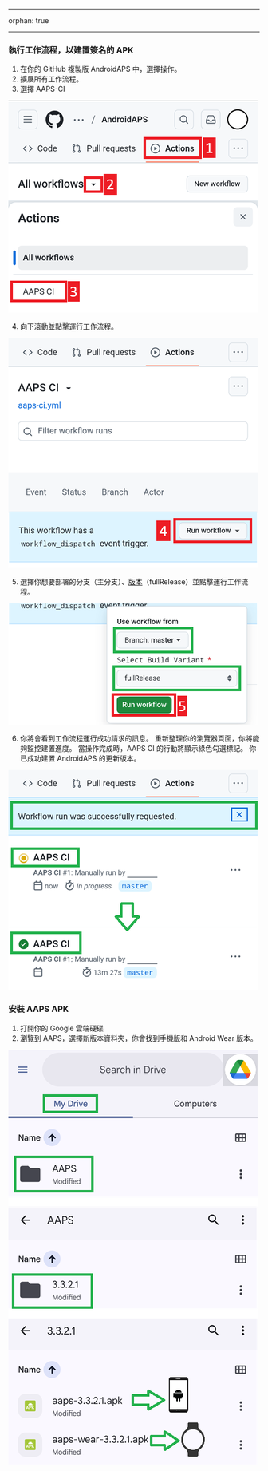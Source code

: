 - - -
orphan: true
- - -

### 執行工作流程，以建置簽名的 APK

1. 在你的 GitHub 複製版 AndroidAPS 中，選擇操作。
2. 擴展所有工作流程。
3. 選擇 AAPS-CI

![操作 AAPS-CI](../images/update/CI/GitHubActions1.png)

4. 向下滾動並點擊運行工作流程。

![運行工作流程](../images/update/CI/GitHubActions2.png)

5. 選擇你想要部署的分支（主分支）、[版本](#variant)（fullRelease）並點擊運行工作流程。



![運行工作流程](../images/update/CI/GitHubActions3.png)

6. 你將會看到工作流程運行成功請求的訊息。 重新整理你的瀏覽器頁面，你將能夠監控建置進度。 當操作完成時，AAPS CI 的行動將顯示綠色勾選標記。 你已成功建置 AndroidAPS 的更新版本。

![監控工作流程](../images/update/CI/GitHubActions4.png)

### 安裝 AAPS APK

1. 打開你的 Google 雲端硬碟
2. 瀏覽到 AAPS，選擇新版本資料夾，你會找到手機版和 Android Wear 版本。

![Google 雲端硬碟位置](../images/update/CI/GitHubActions5.png)




